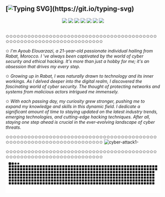 ## </br>[![Typing SVG](https://readme-typing-svg.demolab.com?font=Fira+Code&size=35&pause=1000&color=FEE135&width=435&lines=HEY+THERE!)](https://git.io/typing-svg)

<div align="center"><p>
            <a href="https://twitter.com/elouarzazi_" target="_blank">
            <img src="https://img.shields.io/badge/|-twitter-blue?logo=twitter&style=for-the-badge"/></a> 
            <a href="$">
            <img src="https://img.shields.io/badge/|-facebook-blue?logo=facebook&style=for-the-badge"/></a> <a href="$" target="_blank"><img
            src="https://img.shields.io/badge/|-instagram-blue?logo=instagram&style=for-the-badge"/></a> <a href="$"><img
            src="https://img.shields.io/badge/|-gmail-blue?logo=gmail&style=for-the-badge"/></a> <a href="$" target="_blank"><img
            src="https://img.shields.io/badge/%7C-linkedin-blue?style=for-the-badge&logo=linkedin"/></a> <a href="$"><img
            src="https://img.shields.io/badge/|-WhatsApp-blue?logo=WhatsApp&style=for-the-badge"/></a> <a href=$""_blank"><img
            src="https://img.shields.io/badge/|-telegram-blue?logo=telegram&style=for-the-badge"/></a></p></div>
</br>
 ✩✩✩✩✩✩✩✩✩✩✩✩✩✩✩✩✩✩✩✩✩✩✩✩✩✩✩✩✩✩✩✩✩✩✩✩✩✩✩✩✩✩✩✩✩✩✩✩✩✩✩✩✩✩✩✩✩✩✩✩✩✩✩✩✩✩✩✩✩
 
✩    *I'm Ayoub Elouarzazi, a 21-year-old passionate individual hailing from Rabat, Morocco. I
've always been captivated by the world of cyber security and ethical hacking. It's more than just a
 hobby for me; it's an obsession that drives my every step.*

✩    *Growing up in Rabat, I was naturally drawn to technology and its inner workings. As I delved deeper
 into the digital realm, I discovered the fascinating world of cyber security. The thought of
 protecting networks and systems from malicious actors intrigued me immensely.*

✩    *With each passing day, my curiosity grew stronger, pushing me to expand my knowledge and skills in
 this dynamic field. I dedicate a significant amount of time to staying updated on the latest
 industry trends, emerging technologies, and cutting-edge hacking techniques. After all, staying one
 step ahead is crucial in the ever-evolving landscape of cyber threats.*

 ✩✩✩✩✩✩✩✩✩✩✩✩✩✩✩✩✩✩✩✩✩✩✩✩✩✩✩✩✩✩✩✩✩✩✩✩✩✩✩✩✩✩✩✩✩✩✩✩✩✩✩✩✩✩✩✩✩✩✩✩✩✩✩✩✩✩✩✩✩
![cyber-attack1-](https://github.com/AyoubHub212/AyoubHub212/assets/136107596/dcebfc38-5ebd-4fce-b4a8-33d8d7baae48)

 ✩✩✩✩✩✩✩✩✩✩✩✩✩✩✩✩✩✩✩✩✩✩✩✩✩✩✩✩✩✩✩✩✩✩✩✩✩✩✩✩✩✩✩✩✩✩✩✩✩✩✩✩✩✩✩✩✩✩✩✩✩✩✩✩✩✩✩✩✩
 ![Snake animation](WANTED.svg)
